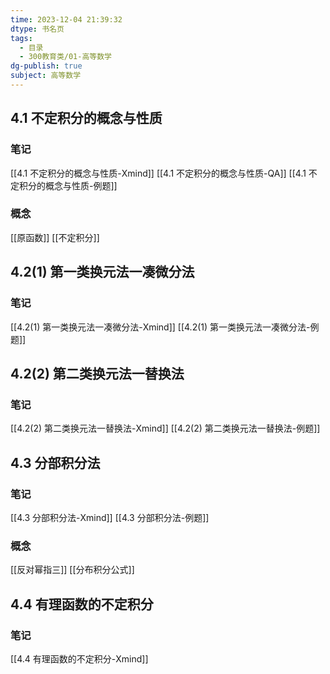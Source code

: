 ```yaml
---
time: 2023-12-04 21:39:32
dtype: 书名页
tags:
  - 目录
  - 300教育类/01-高等数学
dg-publish: true
subject: 高等数学
---
```

## 4.1 不定积分的概念与性质
### 笔记
[[4.1 不定积分的概念与性质-Xmind]]
[[4.1 不定积分的概念与性质-QA]]
[[4.1 不定积分的概念与性质-例题]]
### 概念
[[原函数]]
[[不定积分]]
## 4.2(1) 第一类换元法一凑微分法
### 笔记
[[4.2(1) 第一类换元法一凑微分法-Xmind]]
[[4.2(1) 第一类换元法一凑微分法-例题]]

## 4.2(2) 第二类换元法一替换法
### 笔记
[[4.2(2) 第二类换元法一替换法-Xmind]]
[[4.2(2) 第二类换元法一替换法-例题]]

## 4.3 分部积分法
### 笔记
[[4.3 分部积分法-Xmind]]
[[4.3 分部积分法-例题]]
### 概念
[[反对幂指三]]
[[分布积分公式]]

## 4.4 有理函数的不定积分
### 笔记
[[4.4 有理函数的不定积分-Xmind]]
